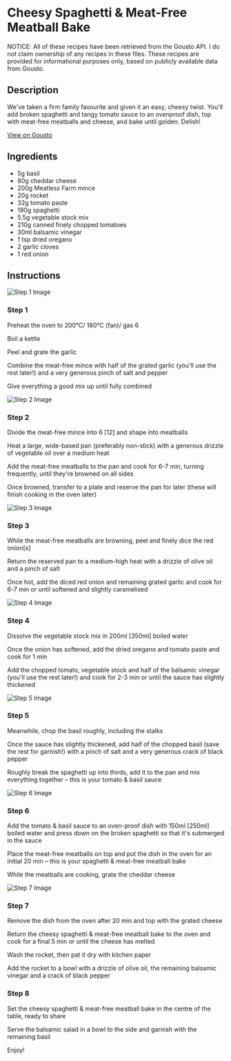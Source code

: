 # Cheesy Spaghetti & Meat-Free Meatball Bake

NOTICE: All of these recipes have been retrieved from the Gousto API. I do not claim ownership of any recipes in these files. These recipes are provided for informational purposes only, based on publicly available data from Gousto.

## Description

We've taken a firm family favourite and given it an easy, cheesy twist. You'll add broken spaghetti and tangy tomato sauce to an ovenproof dish, top with meat-free meatballs and cheese, and bake until golden. Delish! 

[View on Gousto](https://www.gousto.co.uk/recipes/cookbook/cheesy-spaghetti-meat-free-meatball-bake)

## Ingredients

- 5g basil
- 80g cheddar cheese
- 200g Meatless Farm mince
- 20g rocket
- 32g tomato paste
- 190g spaghetti 
- 5.5g vegetable stock mix
- 210g canned finely chopped tomatoes
- 30ml balsamic vinegar
- 1 tsp dried oregano
- 2 garlic cloves
- 1 red onion

## Instructions

![Step 1 Image](https://production-media.gousto.co.uk/cms/recipe-step-image/step-1-1633956295676-x200.jpg)

### Step 1

Preheat the oven to 200°C/ 180°C (fan)/ gas 6

Boil a kettle

Peel and grate the garlic

Combine the meat-free mince with half of the grated garlic (you'll use the rest later!) and a very generous pinch of salt and pepper

Give everything a good mix up until fully combined

![Step 2 Image](https://production-media.gousto.co.uk/cms/recipe-step-image/step-2-1633956299163-x200.jpg)

### Step 2

Divide the meat-free mince into 6 <span class="text-danger">[12]</span> and shape into meatballs

Heat a large, wide-based pan (preferably non-stick) with a generous drizzle of vegetable oil over a medium heat

Add the meat-free meatballs to the pan and cook for<span class="text-danger"> </span>6-7 min, turning frequently, until they're browned on all sides

Once browned, transfer to a plate and reserve the pan for later (these will finish cooking in the oven later)

![Step 3 Image](https://production-media.gousto.co.uk/cms/recipe-step-image/Step-3-1633956302966-x200.jpg)

### Step 3

While the meat-free meatballs are browning, peel and finely dice the red onion<span class="text-danger">[s]</span>

Return the reserved pan to a medium-high heat with a drizzle of olive oil and a pinch of salt

Once hot, add the diced red onion and remaining grated garlic and cook for 6-7 min or until softened and slightly caramelised

![Step 4 Image](https://production-media.gousto.co.uk/cms/recipe-step-image/Step-4-1633956307420-x200.jpg)

### Step 4

Dissolve the vegetable stock mix in 200ml <span class="text-danger">[350ml]</span> boiled water

Once the onion has softened, add the dried oregano and tomato paste and cook for 1 min

Add the chopped tomato, vegetable stock and half of the balsamic vinegar (you'll use the rest later!) and cook for 2-3 min or until the sauce has slightly thickened

![Step 5 Image](https://production-media.gousto.co.uk/cms/recipe-step-image/Step-5-1633956311656-x200.jpg)

### Step 5

Meanwhile, chop the basil roughly, including the stalks

Once the sauce has slightly thickened, add half of the chopped basil (save the rest for garnish!) with a pinch of salt and a very generous crack of black pepper

Roughly break the spaghetti up into thirds, add it to the pan and mix everything together – this is your tomato & basil sauce

![Step 6 Image](https://production-media.gousto.co.uk/cms/recipe-step-image/step-6-1633956315753-x200.jpg)

### Step 6

Add the tomato & basil sauce to an oven-proof dish with 150ml <span class="text-danger">[250ml]</span> boiled water and press down on the broken spaghetti so that it's submerged in the sauce

Place the meat-free meatballs on top and put the dish in the oven for an initial 20 min – this is your spaghetti & meat-free meatball bake

While the meatballs are cooking, grate the cheddar cheese

![Step 7 Image](https://production-media.gousto.co.uk/cms/recipe-step-image/step-7-1633956320398-x200.jpg)

### Step 7

Remove the dish from the oven after 20 min and top with the grated cheese

Return the cheesy spaghetti & meat-free meatball bake to the oven and cook for a final 5 min or until the cheese has melted

Wash the rocket, then pat it dry with kitchen paper

Add the rocket to a bowl with a drizzle of olive oil, the remaining balsamic vinegar and a crack of black pepper

### Step 8

Set the cheesy spaghetti & meat-free meatball bake in the centre of the table, ready to share

Serve the balsamic salad in a bowl to the side and garnish with the remaining basil

Enjoy!

